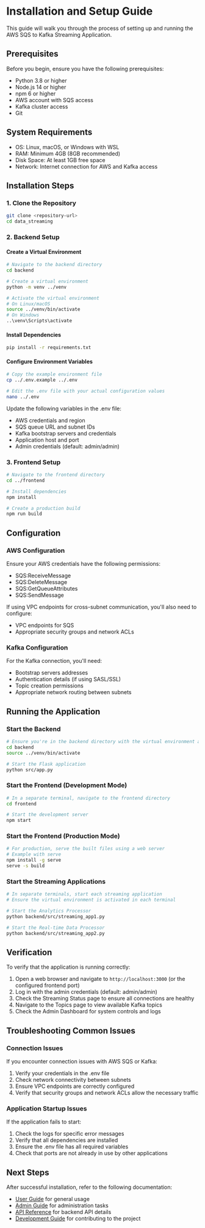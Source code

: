 # Installation and Setup Guide

This guide will walk you through the process of setting up and running the AWS SQS to Kafka Streaming Application.

## Prerequisites

Before you begin, ensure you have the following prerequisites:

- Python 3.8 or higher
- Node.js 14 or higher
- npm 6 or higher
- AWS account with SQS access
- Kafka cluster access
- Git

## System Requirements

- OS: Linux, macOS, or Windows with WSL
- RAM: Minimum 4GB (8GB recommended)
- Disk Space: At least 1GB free space
- Network: Internet connection for AWS and Kafka access

## Installation Steps

### 1. Clone the Repository

```bash
git clone <repository-url>
cd data_streaming
```

### 2. Backend Setup

#### Create a Virtual Environment

```bash
# Navigate to the backend directory
cd backend

# Create a virtual environment
python -m venv ../venv

# Activate the virtual environment
# On Linux/macOS
source ../venv/bin/activate
# On Windows
..\venv\Scripts\activate
```

#### Install Dependencies

```bash
pip install -r requirements.txt
```

#### Configure Environment Variables

```bash
# Copy the example environment file
cp ../.env.example ../.env

# Edit the .env file with your actual configuration values
nano ../.env
```

Update the following variables in the .env file:
- AWS credentials and region
- SQS queue URL and subnet IDs
- Kafka bootstrap servers and credentials
- Application host and port
- Admin credentials (default: admin/admin)

### 3. Frontend Setup

```bash
# Navigate to the frontend directory
cd ../frontend

# Install dependencies
npm install

# Create a production build
npm run build
```

## Configuration

### AWS Configuration

Ensure your AWS credentials have the following permissions:
- SQS:ReceiveMessage
- SQS:DeleteMessage
- SQS:GetQueueAttributes
- SQS:SendMessage

If using VPC endpoints for cross-subnet communication, you'll also need to configure:
- VPC endpoints for SQS
- Appropriate security groups and network ACLs

### Kafka Configuration

For the Kafka connection, you'll need:
- Bootstrap servers addresses
- Authentication details (if using SASL/SSL)
- Topic creation permissions
- Appropriate network routing between subnets

## Running the Application

### Start the Backend

```bash
# Ensure you're in the backend directory with the virtual environment activated
cd backend
source ../venv/bin/activate

# Start the Flask application
python src/app.py
```

### Start the Frontend (Development Mode)

```bash
# In a separate terminal, navigate to the frontend directory
cd frontend

# Start the development server
npm start
```

### Start the Frontend (Production Mode)

```bash
# For production, serve the built files using a web server
# Example with serve
npm install -g serve
serve -s build
```

### Start the Streaming Applications

```bash
# In separate terminals, start each streaming application
# Ensure the virtual environment is activated in each terminal

# Start the Analytics Processor
python backend/src/streaming_app1.py

# Start the Real-time Data Processor
python backend/src/streaming_app2.py
```

## Verification

To verify that the application is running correctly:

1. Open a web browser and navigate to `http://localhost:3000` (or the configured frontend port)
2. Log in with the admin credentials (default: admin/admin)
3. Check the Streaming Status page to ensure all connections are healthy
4. Navigate to the Topics page to view available Kafka topics
5. Check the Admin Dashboard for system controls and logs

## Troubleshooting Common Issues

### Connection Issues

If you encounter connection issues with AWS SQS or Kafka:

1. Verify your credentials in the .env file
2. Check network connectivity between subnets
3. Ensure VPC endpoints are correctly configured
4. Verify that security groups and network ACLs allow the necessary traffic

### Application Startup Issues

If the application fails to start:

1. Check the logs for specific error messages
2. Verify that all dependencies are installed
3. Ensure the .env file has all required variables
4. Check that ports are not already in use by other applications

## Next Steps

After successful installation, refer to the following documentation:
- [User Guide](/docs/user_guide.md) for general usage
- [Admin Guide](/docs/admin_guide.md) for administration tasks
- [API Reference](/docs/api_reference.md) for backend API details
- [Development Guide](/docs/development_guide.md) for contributing to the project
